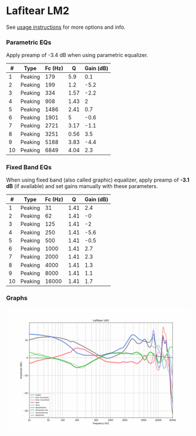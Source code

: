 # Lafitear LM2
See [usage instructions](https://github.com/jaakkopasanen/AutoEq#usage) for more options and info.

### Parametric EQs
Apply preamp of -3.4 dB when using parametric equalizer.

|   # | Type    |   Fc (Hz) |    Q |   Gain (dB) |
|-----|---------|-----------|------|-------------|
|   1 | Peaking |       179 | 5.9  |         0.1 |
|   2 | Peaking |       199 | 1.2  |        -5.2 |
|   3 | Peaking |       334 | 1.57 |        -2.2 |
|   4 | Peaking |       908 | 1.43 |         2   |
|   5 | Peaking |      1486 | 2.41 |         0.7 |
|   6 | Peaking |      1901 | 5    |        -0.6 |
|   7 | Peaking |      2721 | 3.17 |        -1.1 |
|   8 | Peaking |      3251 | 0.56 |         3.5 |
|   9 | Peaking |      5188 | 3.83 |        -4.4 |
|  10 | Peaking |      6849 | 4.04 |         2.3 |

### Fixed Band EQs
When using fixed band (also called graphic) equalizer, apply preamp of **-3.1 dB** (if available) and set gains manually with these parameters.

|   # | Type    |   Fc (Hz) |    Q |   Gain (dB) |
|-----|---------|-----------|------|-------------|
|   1 | Peaking |        31 | 1.41 |         2.4 |
|   2 | Peaking |        62 | 1.41 |        -0   |
|   3 | Peaking |       125 | 1.41 |        -2   |
|   4 | Peaking |       250 | 1.41 |        -5.6 |
|   5 | Peaking |       500 | 1.41 |        -0.5 |
|   6 | Peaking |      1000 | 1.41 |         2.7 |
|   7 | Peaking |      2000 | 1.41 |         2.3 |
|   8 | Peaking |      4000 | 1.41 |         1.3 |
|   9 | Peaking |      8000 | 1.41 |         1.1 |
|  10 | Peaking |     16000 | 1.41 |         1.7 |

### Graphs
![](./Lafitear%20LM2.png)
